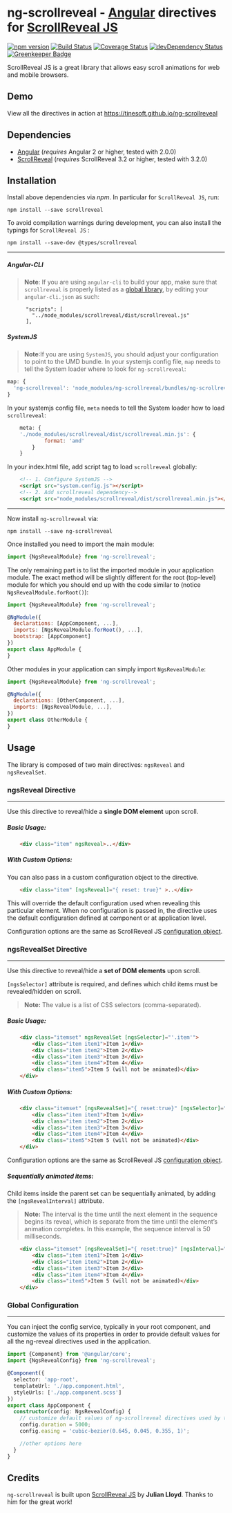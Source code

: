 # ng-scrollreveal - [Angular](http://angular.io/) directives for [ScrollReveal JS](https://scrollrevealjs.org/)

[![npm version](https://badge.fury.io/js/ng-scrollreveal.svg)](https://badge.fury.io/js/ng-scrollreveal)
[![Build Status](https://travis-ci.org/tinesoft/ng-scrollreveal.svg?branch=master)](https://travis-ci.org/tinesoft/ng-scrollreveal)
[![Coverage Status](https://coveralls.io/repos/github/tinesoft/ng-scrollreveal/badge.svg?branch=master)](https://coveralls.io/github/tinesoft/ng-scrollreveal?branch=master)
[![devDependency Status](https://david-dm.org/tinesoft/ng-scrollreveal/dev-status.svg?branch=master)](https://david-dm.org/tinesoft/ng-scrollreveal#info=devDependencies)
[![Greenkeeper Badge](https://badges.greenkeeper.io/tinesoft/ng-scrollreveal.svg)](https://greenkeeper.io/)

ScrollReveal JS is a great library that allows easy scroll animations for web and mobile browsers.

## Demo

View all the directives in action at https://tinesoft.github.io/ng-scrollreveal

## Dependencies
* [Angular](https://angular.io) (*requires* Angular 2 or higher, tested with 2.0.0)
* [ScrollReveal](https://scrollrevealjs.org) (*requires* ScrollReveal 3.2 or higher, tested with 3.2.0)

## Installation
Install above dependencies via *npm*. In particular for `ScrollReveal JS`, run:
```shell
npm install --save scrollreveal
```

To avoid compilation warnings during development, you can also install the typings for `ScrollReveal JS` :
```shell
npm install --save-dev @types/scrollreveal
```


---
##### Angular-CLI
>**Note**: If you are using `angular-cli` to build your app, make sure that `scrollreveal` is properly listed as a [global library](https://github.com/angular/angular-cli#global-library-installation), by editing your `angular-cli.json` as such:
```
      "scripts": [
        "../node_modules/scrollreveal/dist/scrollreveal.js"
      ],
```

##### SystemJS
>**Note**:If you are using `SystemJS`, you should adjust your configuration to point to the UMD bundle.
In your systemjs config file, `map` needs to tell the System loader where to look for `ng-scrollreveal`:
```js
map: {
  'ng-scrollreveal': 'node_modules/ng-scrollreveal/bundles/ng-scrollreveal.min.js',
}
```
In your systemjs config file, `meta` needs to tell the System loader how to load `scrollreveal`:
```js
    meta: {
    './node_modules/scrollreveal/dist/scrollreveal.min.js': {
            format: 'amd'
        }
    }
```
In your index.html file, add script tag to load  `scrollreveal` globally:
```html
    <!-- 1. Configure SystemJS -->
    <script src="system.config.js"></script>
    <!-- 2. Add scrollreveal dependency-->
    <script src="node_modules/scrollreveal/dist/scrollreveal.min.js"></script>
```

---


Now install `ng-scrollreveal` via:
```shell
npm install --save ng-scrollreveal
```

Once installed you need to import the main module:
```js
import {NgsRevealModule} from 'ng-scrollreveal';
```
The only remaining part is to list the imported module in your application module. The exact method will be slightly
different for the root (top-level) module for which you should end up with the code similar to (notice `NgsRevealModule.forRoot()`):
```js
import {NgsRevealModule} from 'ng-scrollreveal';

@NgModule({
  declarations: [AppComponent, ...],
  imports: [NgsRevealModule.forRoot(), ...],  
  bootstrap: [AppComponent]
})
export class AppModule {
}
```

Other modules in your application can simply import `NgsRevealModule`:

```js
import {NgsRevealModule} from 'ng-scrollreveal';

@NgModule({
  declarations: [OtherComponent, ...],
  imports: [NgsRevealModule, ...], 
})
export class OtherModule {
}
```

## Usage

The library is composed of two main directives: `ngsReveal` and `ngsRevealSet`.

### ngsReveal Directive
-----------------------

Use this directive to reveal/hide a **single DOM element** upon scroll.

##### Basic Usage:

```html
    <div class="item" ngsReveal>..</div>
```

##### With Custom Options:

You can also pass in a custom configuration object to the directive.
```html
    <div class="item" [ngsReveal]="{ reset: true}" >..</div>
```
This will override the default configuration used when revealing this particular element.
When no configuration is passed in, the directive uses the default configuration defined at component or at application level.

Configuration options are the same as ScrollReveal JS [configuration object](https://github.com/jlmakes/scrollreveal#2-configuration). 

### ngsRevealSet Directive
---------------------------

Use this directive to reveal/hide a **set of DOM elements** upon scroll.

`[ngsSelector]` attribute is required, and defines which child items must be revealed/hidden on scroll.

>**Note:** The value is a list of CSS selectors (comma-separated).


##### Basic Usage:

```html
    <div class="itemset" ngsRevealSet [ngsSelector]="'.item'">
        <div class="item item1">Item 1</div>
        <div class="item item2">Item 2</div>
        <div class="item item3">Item 3</div>
        <div class="item item4">Item 4</div>
        <div class="item5">Item 5 (will not be animated)</div>
    </div>
```

##### With Custom Options:

```html
    <div class="itemset" [ngsRevealSet]="{ reset:true}" [ngsSelector]="'.item'">
        <div class="item item1">Item 1</div>
        <div class="item item2">Item 2</div>
        <div class="item item3">Item 3</div>
        <div class="item item4">Item 4</div>
        <div class="item5">Item 5 (will not be animated)</div>
    </div>
```
Configuration options are the same as ScrollReveal JS [configuration object](https://github.com/jlmakes/scrollreveal#2-configuration). 

##### Sequentially animated items: 

Child items inside the parent set can be sequentially animated, by adding the `[ngsRevealInterval]` attribute.

>**Note:** The interval is the time until the next element in the sequence begins its reveal, which is separate from the time until the element’s animation completes. In this example, the sequence interval is 50 milliseconds.

```html
    <div class="itemset" [ngsRevealSet]="{ reset:true}" [ngsInterval]="50" [ngsSelector]="'.item'">
        <div class="item item1">Item 1</div>
        <div class="item item2">Item 2</div>
        <div class="item item3">Item 3</div>
        <div class="item item4">Item 4</div>
        <div class="item5">Item 5 (will not be animated)</div>
    </div>

```

### Global Configuration 
------------------------

You can inject the config service, typically in your root component, and customize the values of its properties in order to provide default values for all the ng-reveal directives used in the application.

```ts
import {Component} from '@angular/core';
import {NgsRevealConfig} from 'ng-scrollreveal';

@Component({
  selector: 'app-root',
  templateUrl: './app.component.html',
  styleUrls: ['./app.component.scss']
})
export class AppComponent {
  constructor(config: NgsRevealConfig) {
    // customize default values of ng-scrollreveal directives used by this component tree
    config.duration = 5000;
    config.easing = 'cubic-bezier(0.645, 0.045, 0.355, 1)';

    //other options here
  }
}
```


## Credits

`ng-scrollreveal` is built upon [ScrollReveal JS](https://scrollrevealjs.org) by **Julian Lloyd**. Thanks to him for the great work!
